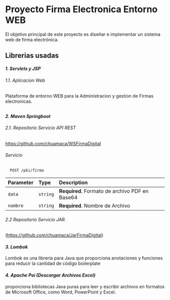 
# Proyecto Firma Electronica Entorno WEB

El objetivo principal de este proyecto es diseñar e implementar un sistema web de firma electrónica.


## Librerias usadas

#### *1. Servlets y JSP*
###### 1.1. Aplicacion Web
  Plataforma de entorno WEB para la Administracion y gestion de Firmas electronicas.

##

#### *2. Maven Springboot*
###### 2.1. Repositorio Servicio API REST
  https://github.com/chuamaca/WSFirmaDigital

###### Servicio
```http
  POST /pki/firma
```

| Parameter | Type     | Description                |
| :-------- | :------- | :------------------------- |
| `data` | `string` | **Required**. Formato de archivo PDF en Base64 |
| `nombre` | `string` | **Required**. Nombre de Archivo |

###### 2.2 Repositorio Servicio JAR.
  (https://github.com/chuamaca/JarFirmaDigital)

#### *3. Lombok*
  Lombok es una librería para Java que proporciona anotaciones y funciones para reducir la cantidad de código boilerplate

#### *4. Apache Poi (Descargar Archivos Excel)*
  proporciona bibliotecas Java puras para leer y escribir archivos en formatos de Microsoft Office, como Word, PowerPoint y Excel.



